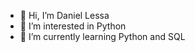 - 👋 Hi, I’m Daniel Lessa
- 👀 I’m interested in Python
- 🌱 I’m currently learning Python and SQL
<!---
DanLessa25/DanLessa25 is a ✨ special ✨ repository because its `README.md` (this file) appears on your GitHub profile.
You can click the Preview link to take a look at your changes.
--->
